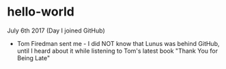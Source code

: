 # hello-world
July 6th 2017 (Day I joined GitHub)
- Tom Firedman sent me - 
I did NOT know that Lunus was behind GitHub, until I heard about it while listening to Tom's latest book 
"Thank You for Being Late"
